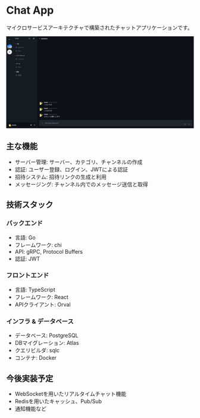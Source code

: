 # Chat App

マイクロサービスアーキテクチャで構築されたチャットアプリケーションです。

![chat-app-demo](./docs/images/chat-page.png)

## 主な機能

- サーバー管理: サーバー、カテゴリ、チャンネルの作成
- 認証: ユーザー登録、ログイン、JWTによる認証
- 招待システム: 招待リンクの生成と利用
- メッセージング: チャンネル内でのメッセージ送信と取得

## 技術スタック

### バックエンド

- 言語: Go
- フレームワーク: chi
- API: gRPC, Protocol Buffers
- 認証: JWT

### フロントエンド

- 言語: TypeScript
- フレームワーク: React
- APIクライアント: Orval

### インフラ & データベース

- データベース: PostgreSQL
- DBマイグレーション: Atlas
- クエリビルダ: sqlc
- コンテナ: Docker

## 今後実装予定

- WebSocketを用いたリアルタイムチャット機能
- Redisを用いたキャッシュ、Pub/Sub
- 通知機能など
